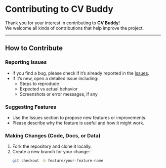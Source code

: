 # Contributing to CV Buddy

Thank you for your interest in contributing to **CV Buddy**!  
We welcome all kinds of contributions that help improve the project.

---

## How to Contribute

### Reporting Issues
- If you find a bug, please check if it’s already reported in the [Issues](https://github.com/your-username/cv-buddy/issues).
- If it’s new, open a detailed issue including:
  - Steps to reproduce
  - Expected vs actual behavior
  - Screenshots or error messages, if any

### Suggesting Features
- Use the Issues section to propose new features or improvements.
- Please describe why the feature is useful and how it might work.

### Making Changes (Code, Docs, or Data)
1. Fork the repository and clone it locally.
2. Create a new branch for your change:
   ```bash
   git checkout -b feature/your-feature-name
